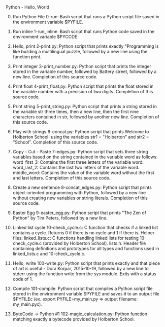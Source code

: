 Python - Hello, World

0. Run Python File
0-run: Bash script that runs a Python script file saved in the environment variable $PYFILE.

1. Run inline
1-run_inline: Bash script that runs Python code saved in the environment variable $PYCODE.

2. Hello, print
2-print.py: Python script that prints exactly "Programming is like building a multilingual puzzle, followed by a new line using the function print.

3. Print integer
3-print_number.py: Python script that prints the integer stored in the variable number, followed by Battery street, followed by a new line.
Completion of this source code.

4. Print float
4-print_float.py: Python script that prints the float stored in the variable number with a precision of two digits.
Completion of this source code.

5. Print string
5-print_string.py: Python script that prints a string stored in the variable str three times, then a new line, then the first nine characters contained in str, followed by another new line.
Completion of this source code.

6. Play with strings
6-concat.py: Python script that prints Welcome to Holberton School! using the variables str1 = "Holberton" and str2 = "School".
Completion of this source code.

7. Copy - Cut - Paste
7-edges.py: Python script that sets three string variables based on the string contained in the variable word as follows:
word_first_3: Contains the first three letters of the variable word.
word_last_2: Contains the last two letters of the variable word.
middle_word: Contains the value of the variable word without the first and last letters.
Completion of this source code.

8. Create a new sentence
8-concat_edges.py: Python script that prints object-oriented programming with Python, followed by a new line without creating new variables or string literals.
Completion of this source code.

9. Easter Egg
9-easter_egg.py: Python script that prints "The Zen of Python" by Tim Peters, followed by a new line.

10. Linked list cycle
10-check_cycle.c: C function that checks if a linked list contains a cycle.
Returns 0 if there is no cycle and 1 if there is.
Helper files:
linked_lists.c: C functions handling linked lists for testing 10-check_cycle.c (provided by Holberton School).
lists.h: Header file containing definitions and prototypes for all types and functions used in linked_lists.c and 10-check_cycle.c.

11. Hello, write
100-write.py: Python script that prints exactly and that piece of art is useful - Dora Korpar, 2015-10-19, followed by a new line to stderr using the function write from the sys module.
Exits with a status code of 1.

12. Compile
101-compile: Python script that compiles a Python script file stored in the environment variable $PYFILE and saves it to an output file $PYFILEc (ex. export PYFILE=my_main.py => output filename: my_main.pyc).

13. ByteCode -> Python #1
102-magic_calculation.py: Python function matching exactly a bytecode provided by Holberton School.
